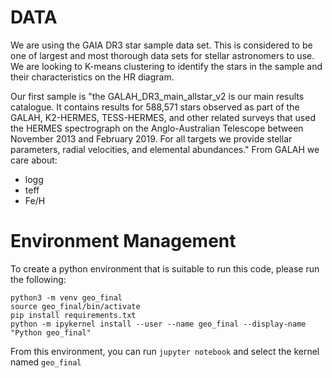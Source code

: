 # DATA
We are using the GAIA DR3 star sample data set. This is considered to be one of largest and most thorough data sets for stellar astronomers to use. 
We are looking to K-means clustering to identify the stars in the sample and their characteristics on the HR diagram. 

Our first sample is "the GALAH_DR3_main_allstar_v2 is our main results catalogue. It contains results for 588,571 stars observed as part of the GALAH, K2-HERMES, TESS-HERMES, and other related surveys that used the HERMES spectrograph on the Anglo-Australian Telescope between November 2013 and February 2019. For all targets we provide stellar parameters, radial velocities, and elemental abundances."
From GALAH we care about: 
- logg
- teff
- Fe/H

# Environment Management
To create a python environment that is suitable to run this code, please run the following:
```
python3 -m venv geo_final
source geo_final/bin/activate
pip install requirements.txt
python -m ipykernel install --user --name geo_final --display-name "Python geo_final"
```
From this environment, you can run `jupyter notebook` and select the kernel named `geo_final`
